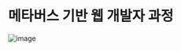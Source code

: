 # 메타버스 기반 웹 개발자 과정

![image](https://github.com/user-attachments/assets/2c62f725-f90e-4a1f-a97b-b4d96c2125cf)


